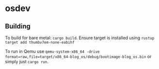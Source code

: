 # osdev

## Building
To build for bare metal: `cargo build`. Ensure target is installed using `rustup target add thumbv7em-none-eabihf`

To run in Qemu use `qemu-system-x86_64 -drive format=raw,file=target/x86_64-blog_os/debug/bootimage-blog_os.bin` or simply just `cargo run`.
